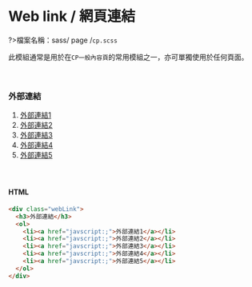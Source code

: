 # Web link / 網頁連結

?>檔案名稱：sass/ page /`cp.scss`

此模組通常是用於在`CP一般內容頁`的常用模組之一，亦可單獨使用於任何頁面。

<div class="webLink">
  <h3>外部連結</h3>
  <ol>
    <li><a href="javscript:;">外部連結1</a></li>
    <li><a href="javscript:;">外部連結2</a></li>
    <li><a href="javscript:;">外部連結3</a></li>
    <li><a href="javscript:;">外部連結4</a></li>
    <li><a href="javscript:;">外部連結5</a></li>
  </ol>
</div>

<!-- tabs:start -->

#### **HTML**

```html
<div class="webLink">
  <h3>外部連結</h3>
  <ol>
    <li><a href="javscript:;">外部連結1</a></li>
    <li><a href="javscript:;">外部連結2</a></li>
    <li><a href="javscript:;">外部連結3</a></li>
    <li><a href="javscript:;">外部連結4</a></li>
    <li><a href="javscript:;">外部連結5</a></li>
  </ol>
</div>
```

<!-- tabs:end -->
<link rel="stylesheet" href="https://hywebu00.github.io/HyUI_v4/css/style.css" />
<style>
  .webLink{
      margin:4em 0;
  }
</style>
